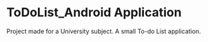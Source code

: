 # ToDoList_Android Application
Project made for a University subject. A small To-do List application.
